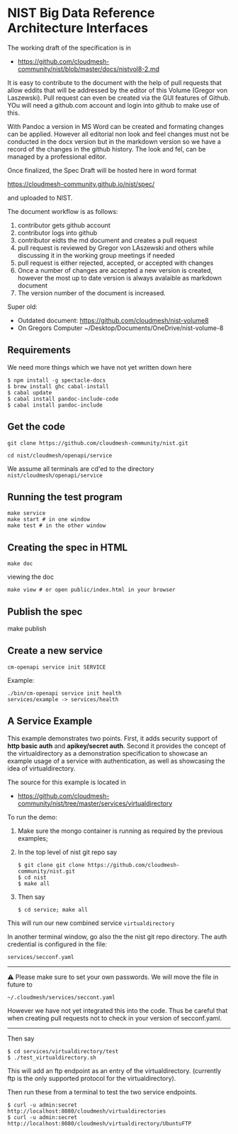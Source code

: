 # NIST Big Data Reference Architecture Interfaces


The working draft of the specification is in 

* https://github.com/cloudmesh-community/nist/blob/master/docs/nistvol8-2.md

It is easy to contribute to the document with the help of pull requests that allow eddits that will be addressed by the editor of this Volume (Gregor von Laszewski). Pull request can even be created via the GUI features of Github. YOu will need a github.com account and login into github to make use of this. 

With Pandoc a version in MS Word can be created and formating changes can be applied. However all editorial non look and feel changes must not be conducted in the docx version but in the markdown version so we have a record of the changes in the github history. The look and fel, can be managed by a professional editor. 

Once finalized, the Spec Draft will be hosted here in word format

https://cloudmesh-community.github.io/nist/spec/

and uploaded to NIST.

The document workflow is as follows:

1. contributor gets github account
2. contributor logs into github
3. contributor eidts the md document and creates a pull request
4. pull request is reviewed by Gregor von LAszewski and others 
   while discussing it in the working group meetings if needed
5. pull request is either rejected, accepted, or accepted with changes
6. Once a number of changes are accepted a new version is created, 
   however the most up to date version is always avalaible as 
   markdown document
7. The version number of the document is increased.

Super old:

* Outdated document: https://github.com/cloudmesh/nist-volume8
* On Gregors Computer ~/Desktop/Documents/OneDrive/nist-volume-8

## Requirements

We need more things which we have not yet written down here

```
$ npm install -g spectacle-docs
$ brew install ghc cabal-install
$ cabal update
$ cabal install pandoc-include-code
$ cabal install pandoc-include
```

## Get the code

```
git clone https://github.com/cloudmesh-community/nist.git

cd nist/cloudmesh/openapi/service
```

We assume all terminals are cd'ed to the directory `nist/cloudmesh/openapi/service`

## Running the test program

```
make service
make start # in one window
make test # in the other window
```

## Creating the spec in HTML 

```
make doc
```

viewing the doc

```
make view # or open public/index.html in your browser
```


## Publish the spec

make publish

## Create a new service

```
cm-openapi service init SERVICE
```

Example:

```
./bin/cm-openapi service init health
services/example -> services/health
```

## A Service Example

This example demonstrates two points. First, it adds security support of **http basic auth** and **apikey/secret auth**. Second it provides the concept of the virtualdirectory as a demonstration specification to showcase an example usage of a service with authentication, as well as showcasing the idea of virtualdirectory.

The source for this example is located in 

* https://github.com/cloudmesh-community/nist/tree/master/services/virtualdirectory

To run the demo:

1. Make sure the mongo container is running as required by the previous examples;
2. In the top level of nist git repo say  

       $ git clone git clone https://github.com/cloudmesh-community/nist.git
       $ cd nist
       $ make all
       
3. Then say 

       $ cd service; make all

This will run our new combined service `virtualdirectory`

In another terminal window, go also the the nist git repo directory.  The auth credential is configured in the file:

    services/secconf.yaml

---

:warning: Please make sure to set your own passwords. We will move the file in future to 

    ~/.cloudmesh/services/seccont.yaml

However we have not yet integrated this into the code. Thus be careful that when creating pull requests not to check in your version of secconf.yaml.

---

Then say 

    $ cd services/virtualdirectory/test
    $ ./test_virtualdirectory.sh

This will add an ftp endpoint as an entry of the virtualdirectory.
(currently ftp is the only supported protocol for the virtualdirectory).

Then run these from a terminal to test the two service endpoints.

    $ curl -u admin:secret http://localhost:8080/cloudmesh/virtualdirectories
    $ curl -u admin:secret http://localhost:8080/cloudmesh/virtualdirectory/UbuntuFTP

